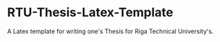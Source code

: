 # RTU-Thesis-Latex-Template
A Latex template for writing one's Thesis for Riga Technical University's.
